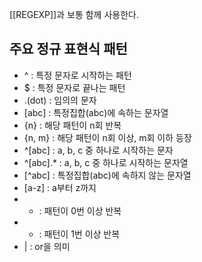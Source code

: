 [[REGEXP]]과 보통 함께 사용한다.

## 주요 정규 표현식 패턴
- ^ : 특정 문자로 시작하는 패턴
- $ : 특정 문자로 끝나는 패턴
- .(dot) : 임의의 문자
- \[abc] : 특정집합(abc)에 속하는 문자열
- {n} : 해당 패턴이 n회 반복
- {n, m} : 해당 패턴이 n회 이상, m회 이하 등장
- ^[abc] : a, b, c 중 하나로 시작하는 문자 
- ^[abc].* : a, b, c 중 하나로 시작하는 문자열
- \[^abc] : 특정집합(abc)에 속하지 않는 문자열
- \[a-z] : a부터 z까지
- * : 패턴이 0번 이상 반복
- + : 패턴이 1번 이상 반복
- | : or을 의미

